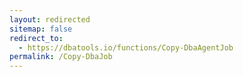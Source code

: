 ```yaml
---
layout: redirected
sitemap: false
redirect_to:
  - https://dbatools.io/functions/Copy-DbaAgentJob
permalink: /Copy-DbaJob
---
```

